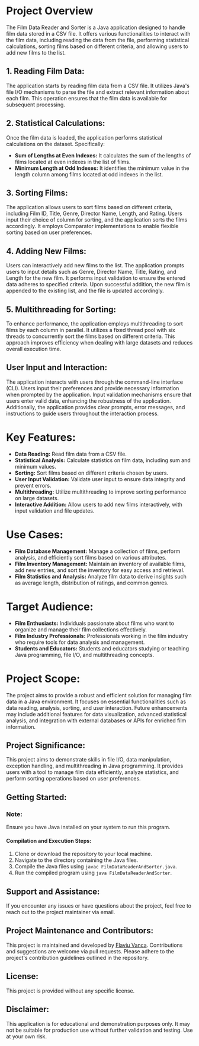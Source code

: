 # Project Overview

The Film Data Reader and Sorter is a Java application designed to handle film data stored in a CSV file. It offers various functionalities to interact with the film data, including reading the data from the file, performing statistical calculations, sorting films based on different criteria, and allowing users to add new films to the list.

## 1. Reading Film Data:
The application starts by reading film data from a CSV file. It utilizes Java's file I/O mechanisms to parse the file and extract relevant information about each film. This operation ensures that the film data is available for subsequent processing.

## 2. Statistical Calculations:
Once the film data is loaded, the application performs statistical calculations on the dataset. Specifically:
- **Sum of Lengths at Even Indexes:** It calculates the sum of the lengths of films located at even indexes in the list of films.
- **Minimum Length at Odd Indexes:** It identifies the minimum value in the length column among films located at odd indexes in the list.

## 3. Sorting Films:
The application allows users to sort films based on different criteria, including Film ID, Title, Genre, Director Name, Length, and Rating. Users input their choice of column for sorting, and the application sorts the films accordingly. It employs Comparator implementations to enable flexible sorting based on user preferences.

## 4. Adding New Films:
Users can interactively add new films to the list. The application prompts users to input details such as Genre, Director Name, Title, Rating, and Length for the new film. It performs input validation to ensure the entered data adheres to specified criteria. Upon successful addition, the new film is appended to the existing list, and the file is updated accordingly.

## 5. Multithreading for Sorting:
To enhance performance, the application employs multithreading to sort films by each column in parallel. It utilizes a fixed thread pool with six threads to concurrently sort the films based on different criteria. This approach improves efficiency when dealing with large datasets and reduces overall execution time.

## User Input and Interaction:
The application interacts with users through the command-line interface (CLI). Users input their preferences and provide necessary information when prompted by the application. Input validation mechanisms ensure that users enter valid data, enhancing the robustness of the application. Additionally, the application provides clear prompts, error messages, and instructions to guide users throughout the interaction process.

# Key Features:
- **Data Reading:** Read film data from a CSV file.
- **Statistical Analysis:** Calculate statistics on film data, including sum and minimum values.
- **Sorting:** Sort films based on different criteria chosen by users.
- **User Input Validation:** Validate user input to ensure data integrity and prevent errors.
- **Multithreading:** Utilize multithreading to improve sorting performance on large datasets.
- **Interactive Addition:** Allow users to add new films interactively, with input validation and file updates.

# Use Cases:
- **Film Database Management:** Manage a collection of films, perform analysis, and efficiently sort films based on various attributes.
- **Film Inventory Management:** Maintain an inventory of available films, add new entries, and sort the inventory for easy access and retrieval.
- **Film Statistics and Analysis:** Analyze film data to derive insights such as average length, distribution of ratings, and common genres.

# Target Audience:
- **Film Enthusiasts:** Individuals passionate about films who want to organize and manage their film collections effectively.
- **Film Industry Professionals:** Professionals working in the film industry who require tools for data analysis and management.
- **Students and Educators:** Students and educators studying or teaching Java programming, file I/O, and multithreading concepts.

# Project Scope:
The project aims to provide a robust and efficient solution for managing film data in a Java environment. It focuses on essential functionalities such as data reading, analysis, sorting, and user interaction. Future enhancements may include additional features for data visualization, advanced statistical analysis, and integration with external databases or APIs for enriched film information.

## Project Significance:
This project aims to demonstrate skills in file I/O, data manipulation, exception handling, and multithreading in Java programming. It provides users with a tool to manage film data efficiently, analyze statistics, and perform sorting operations based on user preferences.

## Getting Started:
### Note:
Ensure you have Java installed on your system to run this program.

#### Compilation and Execution Steps:
1. Clone or download the repository to your local machine.
2. Navigate to the directory containing the Java files.
3. Compile the Java files using `javac FilmDataReaderAndSorter.java`.
4. Run the compiled program using `java FilmDataReaderAndSorter`.

## Support and Assistance:
If you encounter any issues or have questions about the project, feel free to reach out to the project maintainer via email.

## Project Maintenance and Contributors:
This project is maintained and developed by [Flaviu Vanca](https://github.com/thaparazite). Contributions and suggestions are welcome via pull requests. Please adhere to the project's contribution guidelines outlined in the repository.

## License:
This project is provided without any specific license.

## Disclaimer:
This application is for educational and demonstration purposes only. It may not be suitable for production use without further validation and testing. Use at your own risk.
